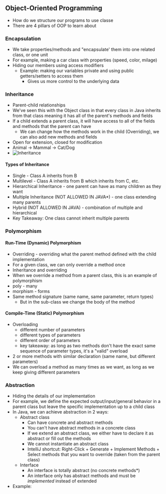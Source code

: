 ## Object-Oriented Programming
- How do we structure our programs to use classe
- There are 4 pillars of OOP to learn about

### Encapsulation
- We take properties/methods and "encapsulate' them into one related class, or one unit
- For example, making a car class with properties (speed, color, milage)
- Hiding our members using access modifiers
    - Example: making our variables private and using public getters/setters to access them
        - Gives us more control to the underlying data

### Inheritance
- Parent-child relationships
- We've seen this with the Object class in that every class in Java inherits from that class meaning it has all of the parent's methods and fields
- If a child extends a parent class, it will have access to all of the fields and methods that the parent can have
    - We can change how the methods work in the child (Overriding), we can also add new methods and fields
- Open for extension, closed for modification
- Animal -> Mammal -> Cat/Dog
- ![Inheritance](https://img.brainkart.com/imagebk37/yhYyQsQ.jpg)

#### Types of Inheritance
- Single - Class A inherits from B
- Multilevel - Class A inherits from B which inherits from C, etc.
- Hierarchical Inheritance - one parent can have as many children as they want
- Multiple Inheritance (NOT ALLOWED IN JAVA*) - one class extending many parents
- Hybrid (NOT ALLOWED IN JAVA) - combination of multiple and hierarchical
- Key Takeaway: One class cannot inherit multiple parents

### Polymorphism
#### Run-Time (Dynamic) Polymorphism
- Overriding - overriding what the parent method defined with the child implementation
- For a given class, we can only override a method once
- Inheritance and overriding
- When we override a method from a parent class, this is an example of polymorphism
- poly - many
- morphism - forms
- Same method signature (same name, same parameter, return types)
    - But in the sub-class we change the body of the method
#### Compile-Time (Static) Polymorphism
- Overloading
    - different number of parameters
    - different types of parameters
    - different order of parameters
    - key takeaway: as long as two methods don't have the exact same sequence of parameter types, it's a "valid" overload
- 2 or more methods with similar declaration (same name, but different parameters)
- We can overload a method as many times as we want, as long as we keep giving different parameters

### Abstraction
- Hiding the details of our implementation
- For example, we define the expected output/input/general behavior in a parent class but leave the specific implementation up to a child class
- In Java, we can achieve abstraction in 2 ways:
    - Abstract class
        - Can have concrete and abstract methods
        - You can't have abstract methods in a concrete class
        - If we extend an abstract class, we either have to declare it as abstract or fill out the methods
        - We cannot instantiate an abstract class
        - IntelliJ shortcut: Right-Click + Generate + Implement Methods + Select methods that you want to override (taken from the parent class)
    - Interface
        - An interface is totally abstract (no concrete methods*)
        - An interface only has abstract methods and must be *implemented* instead of extended
- Example:
    